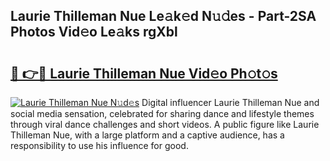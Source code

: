 ## Laurie Thilleman Nue Le𝚊k𝚎d N𝚞𝚍es - Part-2SA Photos Vid𝚎o Le𝚊ks rgXbl

# <h2><a href="http://fb48ab.evod.top/?m=Laurie+Thilleman+Nue">🔗 👉🔴 Laurie Thilleman Nue Vid𝚎o Ph𝚘t𝚘s</a></h2>

[![Laurie Thilleman Nue N𝚞d𝚎s](https://i.imgur.com/8V9OHl7.gif)](http://fb48ab.evod.top/?m=Laurie+Thilleman+Nue)
Digital influencer Laurie Thilleman Nue and social media sensation, celebrated for sharing dance and lifestyle themes through viral dance challenges and short videos. A public figure like Laurie Thilleman Nue, with a large platform and a captive audience, has a responsibility to use his influence for good. 
